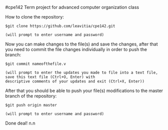 #cpe142
Term project for advanced computer organization class

How to clone the repository:
	
	$git clone https://github.com/leavitia/cpe142.git
	
	(will prompt to enter username and password)

Now you can make changes to the file(s) and save the changes, after that you need to commit the file changes individually in order to push the branch:
	
	$git commit nameofthefile.v
	
	(will prompt to enter the updates you made to file into a text file, save this text file (Ctrl+O, Enter) with 
	descriptive comments of your updates and exit (Ctrl+X, Enter))

After that you should be able to push your file(s) modifications to the master branch of the repository:
	
	$git push origin master
	
	(will prompt to enter username and password)
	

Done deal! n.n
